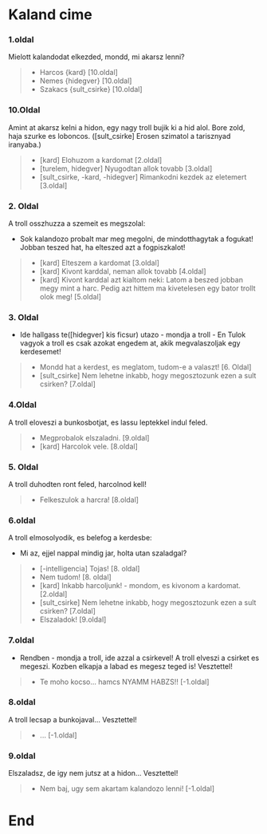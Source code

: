 # Kaland cime

### 1.oldal
Mielott kalandodat elkezded, mondd, mi akarsz lenni?
> * Harcos {kard} [10.oldal]
> * Nemes {hidegver} [10.oldal]
> * Szakacs {sult_csirke} [10.oldal]

### 10.Oldal
Amint at akarsz kelni a hidon, egy nagy troll bujik ki a hid alol. Bore zold, haja szurke es loboncos. ([sult_csirke] Erosen szimatol a tarisznyad iranyaba.)
> * [kard] Elohuzom a kardomat [2.oldal]
> * [turelem, hidegver] Nyugodtan allok tovabb [3.oldal]
> * [sult_csirke, -kard, -hidegver] Rimankodni kezdek az eletemert [3.oldal]

### 2. Oldal
A troll osszhuzza a szemeit es megszolal:
- Sok kalandozo probalt mar meg megolni, de mindotthagytak a fogukat! Jobban teszed hat, ha elteszed azt a fogpiszkalot!
 > * [kard] Elteszem a kardomat [3.oldal]
 > * [kard] Kivont karddal, neman allok tovabb [4.oldal]
 > * [kard] Kivont karddal azt kialtom neki: Latom a beszed jobban megy mint a harc. Pedig azt hittem ma kivetelesen egy bator trollt olok meg! [5.oldal]

### 3. Oldal
- Ide hallgass te([hidegver] kis ficsur) utazo - mondja a troll - En Tulok vagyok a troll es csak azokat engedem at, akik megvalaszoljak egy kerdesemet!
> * Mondd hat a kerdest, es meglatom, tudom-e a valaszt! [6. Oldal]
> * [sult_csirke] Nem lehetne inkabb, hogy megosztozunk ezen a sult csirken? [7.oldal]

### 4.Oldal
A troll eloveszi a bunkosbotjat, es lassu leptekkel indul feled.
> * Megprobalok elszaladni. [9.oldal]
> * [kard] Harcolok vele. [8.oldal]

### 5. Oldal
A troll duhodten ront feled, harcolnod kell!
> * Felkeszulok a harcra! [8.oldal]

### 6.oldal
A troll elmosolyodik, es belefog a kerdesbe:
- Mi az, ejjel nappal mindig jar, holta utan szaladgal?
> * [-intelligencia] Tojas! [8. oldal]
> * Nem tudom! [8. oldal]
> * [kard] Inkabb harcoljunk! - mondom, es kivonom a kardomat. [2.oldal]
> * [sult_csirke] Nem lehetne inkabb, hogy megosztozunk ezen a sult csirken? [7.oldal]
> * Elszaladok! [9.oldal]

### 7.oldal
- Rendben - mondja a troll, ide azzal a csirkevel!
A troll elveszi a csirket es megeszi. Kozben elkapja a labad es megesz teged is! Vesztettel!
> * Te moho kocso... hamcs NYAMM HABZS!! [-1.oldal]

### 8.oldal
A troll lecsap a bunkojaval... Vesztettel!
> * ... [-1.oldal]

### 9.oldal
Elszaladsz, de igy nem jutsz at a hidon... Vesztettel!
> * Nem baj, ugy sem akartam kalandozo lenni! [-1.oldal]

# End